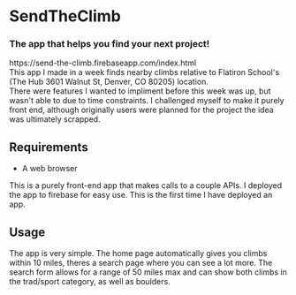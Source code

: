 # SendTheClimb
<h3>The app that helps you find your next project!</h3>
https://send-the-climb.firebaseapp.com/index.html <br>
This app I made in a week finds nearby climbs relative to Flatiron School's (The Hub 3601 Walnut St, Denver, CO 80205) location.
<br>
There were features I wanted to impliment before this week was up, but wasn't able to due to time constraints. I challenged myself to make it purely front end, although originally users were planned for the project the idea was ultimately scrapped.
<h2>Requirements</h2>
<ul>
  <li>A web browser</li>  
</ul>
This is a purely front-end app that makes calls to a couple APIs. I deployed the app to firebase for easy use. This is the first time I have deployed an app.
<h2>Usage</h2>
The app is very simple. The home page automatically gives you climbs within 10 miles, theres a search page where you can see a lot more. The search form allows for a range of 50 miles max and can show both climbs in the trad/sport category, as well as boulders.
